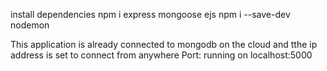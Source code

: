 install dependencies
npm i express mongoose ejs
npm i --save-dev nodemon

This application is already connected to mongodb on the cloud and tthe ip address is set to connect from anywhere
Port: running on localhost:5000